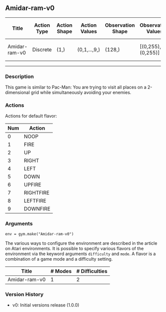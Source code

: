 Amidar-ram-v0
---
|Title|Action Type|Action Shape|Action Values|Observation Shape|Observation Values|Average Total Reward|Import|
| ----------- | -----------| ----------- | -----------| ----------- | -----------| ----------- | -----------|
|Amidar-ram-v0|Discrete|(1,)|(0,1,...,9,)|(128,)|[(0,255),...,(0,255)]| |`from gym.envs.atari import environment`|
---

### Description
This game is similar to Pac-Man: You are trying to visit all places on a 2-dimensional grid while simultaneously avoiding
your enemies.

### Actions
Actions for default flavor:

| Num | Action                 |
|-----|------------------------|
| 0   | NOOP |
| 1   | FIRE |
| 2   | UP |
| 3   | RIGHT |
| 4   | LEFT |
| 5   | DOWN |
| 6   | UPFIRE |
| 7   | RIGHTFIRE |
| 8   | LEFTFIRE |
| 9   | DOWNFIRE |

### Arguments

```
env = gym.make("Amidar-ram-v0")
```

The various ways to configure the environment are described in the article on Atari environments.
It is possible to specify various flavors of the environment via the keyword arguments `difficulty` and `mode`. 
A flavor is a combination of a game mode and a difficulty setting.

|Title|# Modes|# Difficulties|
| ----------- | ----------- | -----------|
|Amidar-ram-v0|1|2|

### Version History

* v0: Initial versions release (1.0.0)
